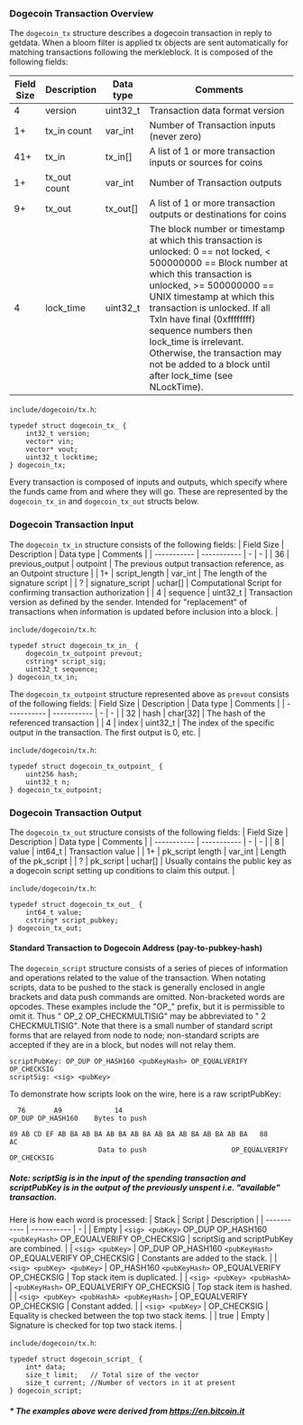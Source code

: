 
### Dogecoin Transaction Overview

The `dogecoin_tx` structure describes a dogecoin transaction in reply to getdata. When a bloom filter is applied tx objects are sent automatically for matching transactions following the merkleblock. It is composed of the following fields:

| Field Size      | Description | Data type | Comments |
| ----------- | ----------- | - | - |
| 4      | version       | uint32_t | Transaction data format version |
| 1+      | tx_in count       | var_int | Number of Transaction inputs (never zero) |
| 41+   | tx_in        | tx_in[] | A list of 1 or more transaction inputs or sources for coins |
| 1+      | tx_out count | var_int | Number of Transaction outputs |
| 9+   | tx_out        | tx_out[] | A list of 1 or more transaction outputs or destinations for coins |
| 4   | lock_time        | uint32_t | The block number or timestamp at which this transaction is unlocked: 0 == not locked, < 500000000 == Block number at which this transaction is unlocked, >= 500000000 == UNIX timestamp at which this transaction is unlocked. If all TxIn have final (0xffffffff) sequence numbers then lock_time is irrelevant. Otherwise, the transaction may not be added to a block until after lock_time (see NLockTime). |

`include/dogecoin/tx.h`:
```
typedef struct dogecoin_tx_ {
    int32_t version;
    vector* vin;
    vector* vout;
    uint32_t locktime;
} dogecoin_tx;
```

Every transaction is composed of inputs and outputs, which specify where the funds came from and where they will go. These are represented by the `dogecoin_tx_in` and `dogecoin_tx_out` structs below.

### Dogecoin Transaction Input
The `dogecoin_tx_in` structure consists of the following fields:
| Field Size      | Description | Data type | Comments |
| ----------- | ----------- | - | - |
| 36 | previous_output | outpoint | The previous output transaction reference, as an Outpoint structure |
| 1+ | script_length | var_int | The length of the signature script |
| ? | signature_script | uchar[] | Computational Script for confirming transaction authorization |
| 4 | sequence | uint32_t | Transaction version as defined by the sender. Intended for "replacement" of transactions when information is updated before inclusion into a block. |

`include/dogecoin/tx.h`:
```
typedef struct dogecoin_tx_in_ {
    dogecoin_tx_outpoint prevout;
    cstring* script_sig;
    uint32_t sequence;
} dogecoin_tx_in;
```

The `dogecoin_tx_outpoint` structure represented above as `prevout` consists of the following fields:
| Field Size      | Description | Data type | Comments |
| ----------- | ----------- | - | - |
| 32 | hash | char[32] | The hash of the referenced transaction |
| 4 | index | uint32_t | The index of the specific output in the transaction. The first output is 0, etc. |

`include/dogecoin/tx.h`:
```
typedef struct dogecoin_tx_outpoint_ {
    uint256 hash;
    uint32_t n;
} dogecoin_tx_outpoint;
```

### Dogecoin Transaction Output
The `dogecoin_tx_out` structure consists of the following fields:
| Field Size      | Description | Data type | Comments |
| ----------- | ----------- | - | - |
| 8 | value | int64_t | Transaction value |
| 1+ | pk_script length | var_int | Length of the pk_script |
| ? | pk_script | uchar[] | Usually contains the public key as a dogecoin script setting up conditions to claim this output. |

`include/dogecoin/tx.h`:
```
typedef struct dogecoin_tx_out_ {
    int64_t value;
    cstring* script_pubkey;
} dogecoin_tx_out;
```

#### Standard Transaction to Dogecoin Address (pay-to-pubkey-hash)
The `dogecoin_script` structure consists of a series of pieces of information and operations related to the value of the transaction. When notating scripts, data to be pushed to the stack is generally enclosed in angle brackets and data push commands are omitted. Non-bracketed words are opcodes. These examples include the "OP_" prefix, but it is permissible to omit it. Thus "<pubkey1> <pubkey2> OP_2 OP_CHECKMULTISIG" may be abbreviated to "<pubkey1> <pubkey2> 2 CHECKMULTISIG". Note that there is a small number of standard script forms that are relayed from node to node; non-standard scripts are accepted if they are in a block, but nodes will not relay them.
```
scriptPubKey: OP_DUP OP_HASH160 <pubKeyHash> OP_EQUALVERIFY OP_CHECKSIG
scriptSig: <sig> <pubKey>
```
To demonstrate how scripts look on the wire, here is a raw scriptPubKey:
```
  76       A9             14
OP_DUP OP_HASH160    Bytes to push

89 AB CD EF AB BA AB BA AB BA AB BA AB BA AB BA AB BA AB BA   88         AC
                      Data to push                     OP_EQUALVERIFY OP_CHECKSIG
```
##### **Note: scriptSig is in the input of the spending transaction and scriptPubKey is in the output of the previously unspent i.e. "available" transaction.**

Here is how each word is processed: 
| Stack      | Script | Description |
| ----------- | ----------- | - |
| Empty | `<sig> <pubKey>` OP_DUP OP_HASH160 `<pubKeyHash>` OP_EQUALVERIFY OP_CHECKSIG | scriptSig and scriptPubKey are combined. |
| `<sig> <pubKey>` | OP_DUP OP_HASH160 `<pubKeyHash>` OP_EQUALVERIFY OP_CHECKSIG | Constants are added to the stack. |
| `<sig> <pubKey> <pubKey>` | OP_HASH160 `<pubKeyHash>` OP_EQUALVERIFY OP_CHECKSIG | Top stack item is duplicated. |
| `<sig> <pubKey> <pubHashA>` | `<pubKeyHash>` OP_EQUALVERIFY OP_CHECKSIG | Top stack item is hashed. |
| `<sig> <pubKey> <pubHashA> <pubKeyHash>` | OP_EQUALVERIFY OP_CHECKSIG | Constant added. |
| `<sig> <pubKey>` | OP_CHECKSIG | Equality is checked between the top two stack items. |
| true | Empty | Signature is checked for top two stack items. |

`include/dogecoin/tx.h`:
```
typedef struct dogecoin_script_ {
    int* data;
    size_t limit;   // Total size of the vector
    size_t current; //Number of vectors in it at present
} dogecoin_script;
```

##### * *The examples above were derived from https://en.bitcoin.it*
